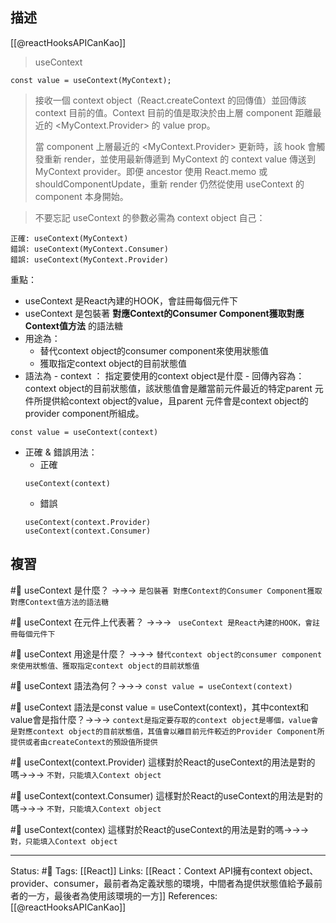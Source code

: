 ## 描述
[[@reactHooksAPICanKao]]
> useContext
```
const value = useContext(MyContext);
```

> 接收一個 context object（React.createContext 的回傳值）並回傳該 context 目前的值。Context 目前的值是取決於由上層 component 距離最近的 <MyContext.Provider> 的 value prop。
> 
> 當 component 上層最近的 <MyContext.Provider> 更新時，該 hook 會觸發重新 render，並使用最新傳遞到 MyContext 的 context value 傳送到 MyContext provider。即便 ancestor 使用 React.memo 或 shouldComponentUpdate，重新 render 仍然從使用 useContext 的 component 本身開始。

> 不要忘記 useContext 的參數必需為 context object 自己：
```
正確: useContext(MyContext)
錯誤: useContext(MyContext.Consumer)
錯誤: useContext(MyContext.Provider)
```


重點：
- useContext 是React內建的HOOK，會註冊每個元件下
- useContext 是包裝著 **對應Context的Consumer Component獲取對應Context值方法** 的語法糖
- 用途為：
	- 替代context object的consumer component來使用狀態值
	- 獲取指定context object的目前狀態值
- 語法為
	  - context ： 指定要使用的context object是什麼
	  - 回傳內容為：context object的目前狀態值，該狀態值會是離當前元件最近的特定parent 元件所提供給context object的value，且parent 元件會是context object的provider component所組成。
```
const value = useContext(context)
```
- 正確 & 錯誤用法：
	- 正確
	```
	useContext(context)
	```
	- 錯誤
	```
	useContext(context.Provider)
	useContext(context.Consumer)
	```

## 複習

#🧠 useContext 是什麼？  ->->-> `是包裝著 對應Context的Consumer Component獲取對應Context值方法的語法糖`
<!--SR:!2023-05-24,148,250-->

#🧠 useContext 在元件上代表著？ ->->-> ` useContext 是React內建的HOOK，會註冊每個元件下`
<!--SR:!2023-02-24,73,230-->

#🧠 useContext  用途是什麼？ ->->-> `替代context object的consumer component來使用狀態值、獲取指定context object的目前狀態值`
<!--SR:!2023-07-29,194,250-->

#🧠 useContext 語法為何？->->-> `const value = useContext(context)`
<!--SR:!2023-07-29,194,250-->

#🧠 useContext 語法是const value = useContext(context)，其中context和value會是指什麼？->->-> `context是指定要存取的context object是哪個，value會是對應context object的目前狀態值，其值會以離目前元件較近的Provider Component所提供或者由createContext的預設值所提供`
<!--SR:!2023-07-29,194,250-->

#🧠 useContext(context.Provider) 這樣對於React的useContext的用法是對的嗎->->-> `不對，只能填入Context object`
<!--SR:!2023-04-24,129,250-->

#🧠 useContext(context.Consumer) 這樣對於React的useContext的用法是對的嗎->->-> `不對，只能填入Context object`
<!--SR:!2023-06-27,170,250-->

#🧠 useContext(contex) 這樣對於React的useContext的用法是對的嗎->->-> `對，只能填入Context object`
<!--SR:!2023-07-06,179,250-->


---
Status: #🌱 
Tags:
[[React]]
Links:
[[React：Context API擁有context object、provider、consumer，最前者為定義狀態的環境，中間者為提供狀態值給予最前者的一方，最後者為使用該環境的一方]]
References:
[[@reactHooksAPICanKao]]